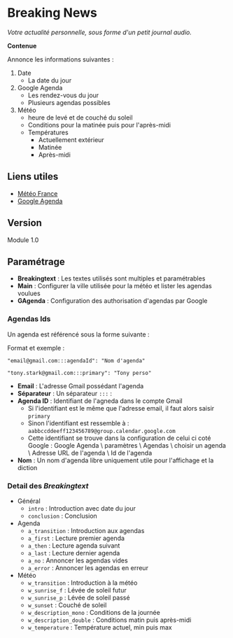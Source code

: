 # Breaking News
_Votre actualité personnelle, sous forme d'un petit journal audio._

**Contenue**

Annonce les informations suivantes :

1. Date
    * La date du jour
2. Google Agenda
    * Les rendez-vous du jour
    * Plusieurs agendas possibles
3. Météo
    * heure de levé et de couché du soleil
    * Conditions pour la matinée puis pour l'après-midi
    * Températures
        * Actuellement extérieur
        * Matinée
        * Après-midi

## Liens utiles
* [Météo France](http://www.meteo-france.mobi)
* [Google Agenda](https://www.google.com/calendar/)

## Version
Module 1.0

## Paramétrage
* **Breakingtext** : Les textes utilisés sont multiples et paramétrables
* **Main** : Configurer la ville utilisée pour la météo et lister les agendas voulues
* **GAgenda** : Configuration des authorisation d'agendas par Google

### Agendas Ids
 Un agenda est référencé sous la forme suivante :

Format et exemple :

    "email@gmail.com:::agendaId": "Nom d'agenda"

    "tony.stark@gmail.com:::primary": "Tony perso"

* **Email** : L'adresse Gmail possédant l'agenda
* **Séparateur** : Un séparateur `:::` :
* **Agenda ID** : Identifiant de l'agneda dans le compte Gmail
    * Si l'identifiant est le même que l'adresse email, il faut alors saisir `primary`
    * Sinon l'identifiant est ressemble à : `aabbccddeeff123456789@group.calendar.google.com`
    * Cette identifiant se trouve dans la configuration de celui ci coté Google : Google Agenda \ paramètres \ Agendas \ choisir un agenda \ Adresse URL de l'agenda \ Id de l'agenda
* **Nom** : Un nom d'agenda libre uniquement utile pour l'affichage et la diction



### Detail des _Breakingtext_

* Général
    * `intro` : Introduction avec date du jour
    * `conclusion` : Conclusion
* Agenda
    * `a_transition` : Introduction aux agendas
    * `a_first` : Lecture premier agenda
    * `a_then` : Lecture agenda suivant
    * `a_last` : Lecture dernier agenda
    * `a_no` : Annoncer les agendas vides
    * `a_error` : Annoncer les agendas en erreur
* Météo
    * `w_transition` : Introduction à la météo
    * `w_sunrise_f` : Lévée de soleil futur
    * `w_sunrise_p` : Lévée de soleil passé
    * `w_sunset` : Couché de soleil
    * `w_description_mono` : Conditions de la journée
    * `w_description_double` : Conditions matin puis après-midi
    * `w_temperature` : Température actuel, min puis max
